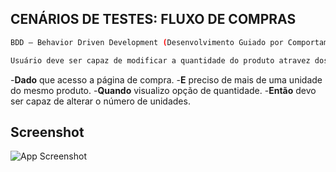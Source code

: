 ## CENÁRIOS DE TESTES: FLUXO DE COMPRAS
```bash
BDD — Behavior Driven Development (Desenvolvimento Guiado por Comportamento).
```
```bash
Usuário deve ser capaz de modificar a quantidade do produto atravez dos botões + e -.
```
-**Dado** que acesso a página de compra.
-**E** preciso de mais de uma unidade do mesmo produto.
-**Quando** visualizo opção de quantidade.
-**Então** devo ser capaz de alterar o número de unidades.

## Screenshot
![App Screenshot](https://cdn.discordapp.com/attachments/993982266273452053/995840109654052956/unknown.png)
